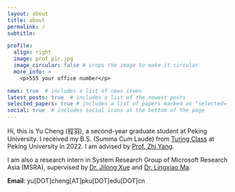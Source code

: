 ```yaml
---
layout: about
title: about
permalink: /
subtitle: 

profile:
  align: right
  image: prof_pic.jpg
  image_circular: false # crops the image to make it circular
  more_info: >
    <p>555 your office number</p>

news: true  # includes a list of news items
latest_posts: true  # includes a list of the newest posts
selected_papers: true # includes a list of papers marked as "selected={true}"
social: true  # includes social icons at the bottom of the page
---
```


Hi, this is Yu Cheng (程羽), a second-year graduate student at Peking University. I received my B.S. (Summa Cum Laude) from [Turing Class](https://cfcs.pku.edu.cn/english/research/turing_program/introduction1/index.htm) at Peking University in 2022. I am advised by [Prof. Zhi Yang](http://net.pku.edu.cn/~yangzhi/#research). 

I am also a research intern in System Research Group of Microsoft Research Asia (MSRA), supervised by [Dr. Jilong Xue](https://www.microsoft.com/en-us/research/people/jxue/) and 
[Dr. Lingxiao Ma](https://xysmlx.github.io/). 

**Email**: yu\[DOT\]cheng\[AT\]pku\[DOT\]edu\[DOT\]cn
